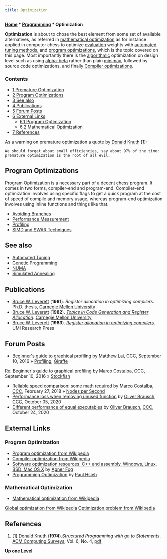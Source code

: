 ```yaml
---
title: Optimization
---
```

**[Home](Home "Home") \* [Programming](Programming "Programming") \* Optimization**


**Optimization** is about to chose the best element from some set of available alternatives, as referred in [mathematical optimization](https://en.wikipedia.org/wiki/Mathematical_optimization) as for instance applied in computer chess to optimize [evaluation](Evaluation "Evaluation") weights with [automated tuning methods](Automated_Tuning "Automated Tuning"), and [program optimizations](https://en.wikipedia.org/wiki/Program_optimization), which is the topic covered on this page. Most importantly there is the [algorithmic](Algorithms "Algorithms") optimization on design level such as using [alpha-beta](Alpha-Beta "Alpha-Beta") rather than plain [minimax](Minimax "Minimax"), followed by source code optimizations, and finally [Compiler optimizations](https://en.wikipedia.org/wiki/Compiler_optimization).



### Contents


* [1 Premature Optimization](#premature-optimization)
* [2 Program Optimizations](#program-optimizations)
* [3 See also](#see-also)
* [4 Publications](#publications)
* [5 Forum Posts](#forum-posts)
* [6 External Links](#external-links)
	+ [6.1 Program Optimization](#program-optimization)
	+ [6.2 Mathematical Optimization](#mathematical-optimization)
* [7 References](#references)






As a warning on premature optimization a quote by [Donald Knuth](Donald_Knuth "Donald Knuth") <a id="cite-note-1" href="#cite-ref-1">[1]</a>:




```
We should forget about small efficiencies, say about 97% of the time: premature optimization is the root of all evil.  

```

## Program Optimizations


Program Optimization is a necessary part of a decent chess program. It comes in two forms, compiler-end and program-end. Compiler-end optimization involves using specific flags to get a quick program at the cost of speed of compile and memory usage, whereas program-end optimization involves using inline functions and things like that.



* [Avoiding Branches](Avoiding_Branches "Avoiding Branches")
* [Performance Measurement](index.php?title=Performance_Measurement&action=edit&redlink=1 "Performance Measurement (page does not exist)")
* [Profiling](index.php?title=Profiling&action=edit&redlink=1 "Profiling (page does not exist)")
* [SIMD and SWAR Techniques](SIMD_and_SWAR_Techniques "SIMD and SWAR Techniques")


## See also


* [Automated Tuning](Automated_Tuning "Automated Tuning")
* [Genetic Programming](Genetic_Programming "Genetic Programming")
* [NUMA](NUMA "NUMA")
* [Simulated Annealing](Simulated_Annealing "Simulated Annealing")


## Publications


* [Bruce W. Leverett](Bruce_W._Leverett "Bruce W. Leverett") (**1981**). *Register allocation in optimizing compilers*. Ph.D. thesis, [Carnegie Mellon University](Carnegie_Mellon_University "Carnegie Mellon University")
* [Bruce W. Leverett](Bruce_W._Leverett "Bruce W. Leverett") (**1982**). *[Topics in Code Generation and Register Allocation](http://books.google.com/books/about/Topics_in_Code_Generation_and_Register_A.html?id=ZNoEHAAACAAJ&redir_esc=y)*. [Carnegie Mellon University](Carnegie_Mellon_University "Carnegie Mellon University")
* [Bruce W. Leverett](Bruce_W._Leverett "Bruce W. Leverett") (**1983**). *[Register allocation in optimizing compilers](http://books.google.com/books/about/Register_allocation_in_optimizing_compil.html?id=BUkVAQAAIAAJ&redir_esc=y)*. UMI Research Press


## Forum Posts


* [Beginner's guide to graphical profiling](http://www.talkchess.com/forum/viewtopic.php?t=61373) by [Matthew Lai](Matthew_Lai "Matthew Lai"), [CCC](CCC "CCC"), September 10, 2016 » [Profiling](index.php?title=Profiling&action=edit&redlink=1 "Profiling (page does not exist)"), [Giraffe](Giraffe "Giraffe")


 [Re: Beginner's guide to graphical profiling](http://www.talkchess.com/forum/viewtopic.php?t=61373&start=2) by [Marco Costalba](Marco_Costalba "Marco Costalba"), [CCC](CCC "CCC"), September 10, 2016 » [Stockfish](Stockfish "Stockfish")
* [Reliable speed comparison: some math required](http://www.talkchess.com/forum/viewtopic.php?t=66701) by [Marco Costalba](Marco_Costalba "Marco Costalba"), [CCC](CCC "CCC"), February 27, 2018 » [Nodes per Second](Nodes_per_Second "Nodes per Second")
* [Performance loss when removing unused function](http://www.talkchess.com/forum3/viewtopic.php?f=7&t=75308) by [Oliver Brausch](Oliver_Brausch "Oliver Brausch"), [CCC](CCC "CCC"), October 05, 2020
* [Different performance of equal executables](http://www.talkchess.com/forum3/viewtopic.php?f=7&t=75525) by [Oliver Brausch](Oliver_Brausch "Oliver Brausch"), [CCC](CCC "CCC"), October 24, 2020


## External Links


### Program Optimization


* [Program optimization from Wikipedia](https://en.wikipedia.org/wiki/Program_optimization)
* [Compiler optimization from Wikipedia](https://en.wikipedia.org/wiki/Compiler_optimization)
* [Software optimization resources. C++ and assembly. Windows, Linux, BSD, Mac OS X](http://www.agner.org/optimize/) by [Agner Fog](http://www.agner.org/)
* [Programming Optimization](http://www.azillionmonkeys.com/qed/optimize.html) by [Paul Hsieh](Paul_Hsieh "Paul Hsieh")


### Mathematical Optimization


* [Mathematical optimization from Wikipedia](https://en.wikipedia.org/wiki/Mathematical_optimization)


 [Global optimization from Wikipedia](https://en.wikipedia.org/wiki/Global_optimization)
 [Optimization problem from Wikipedia](https://en.wikipedia.org/wiki/Optimization_problem)
## References


1. <a id="cite-ref-1" href="#cite-note-1">[1]</a> [Donald Knuth](Donald_Knuth "Donald Knuth") (**1974**).*Structured Programming with go to Statements*. [ACM Computing Surveys](ACM#Surveys "ACM"), Vol. 6, No. 4, [pdf](http://cs.sjsu.edu/~mak/CS185C/KnuthStructuredProgrammingGoTo.pdf)

**[Up one Level](Programming "Programming")**







 
